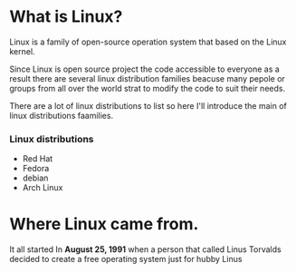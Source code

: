 # What is Linux?

Linux is a family of open-source operation system 
that based on the Linux kernel.

Since Linux is open source project the code accessible to everyone
as a result there are several linux distribution families
beacuse many pepole or groups from all over the world 
strat to modify the code to suit their needs. 

There are a lot of linux distributions to list
so here I'll introduce the main of linux distributions faamilies.

### Linux distributions
* Red Hat
* Fedora
* debian
* Arch Linux

# Where Linux came from.
It all started In **August 25, 1991** when a person that called Linus Torvalds 
decided to create a free operating system just for hubby
Linus 
